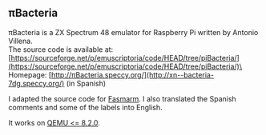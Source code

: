 ## πBacteria

πBacteria is a ZX Spectrum 48 emulator for Raspberry Pi written by Antonio Villena.\
The source code is available at: [https://sourceforge.net/p/emuscriptoria/code/HEAD/tree/piBacteria/](https://sourceforge.net/p/emuscriptoria/code/HEAD/tree/piBacteria/)\
Homepage: [http://πBacteria.speccy.org/](http://xn--bacteria-7dg.speccy.org/) (in Spanish)

I adapted the source code for [Fasmarm](https://arm.flatassembler.net/). I also translated the Spanish comments and some of the labels into English.

It works on [QEMU <= 8.2.0](https://qemu.weilnetz.de/w64/2023/qemu-w64-setup-20231224.exe).
